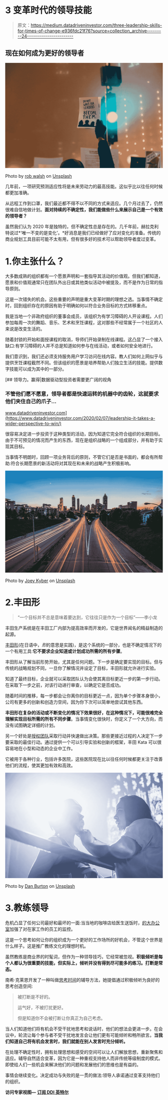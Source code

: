 # 3 变革时代的领导技能

> 原文：<https://medium.datadriveninvestor.com/three-leadership-skills-for-times-of-change-e936fdc21f76?source=collection_archive---------24----------------------->

## 现在如何成为更好的领导者

![](img/02ddcbbd6fe1cdbe800a57bac883d368.png)

Photo by [rob walsh](https://unsplash.com/@robertwalsh0?utm_source=unsplash&utm_medium=referral&utm_content=creditCopyText) on [Unsplash](https://unsplash.com/s/photos/leader?utm_source=unsplash&utm_medium=referral&utm_content=creditCopyText)

几年前，一项研究预测适应性将是未来劳动力的最高技能。这似乎比以往任何时候都更加准确。

从远程工作到口罩，我们最近都不得不以不同的方式来适应。几个月过去了，仍然很难自信地做计划。**面对持续的不确定性，我们能做些什么来展示自己是一个有效的领导者？**

虽然我们认为 2020 年是独特的，但不确定性总是存在的。几千年前，赫拉克利特说过*‘唯一不变的是变化’。*好消息是我们已经做好了应对变化的准备。传统的商业规划工具目前可能不太有用，但有很多好的技术可以帮助领导者度过变革。

# 1.你主张什么？

大多数成熟的组织都有一个愿景声明和一套指导其活动的价值观。但我们都知道，愿景和价值观通常只在团队外出日或其他类似活动中被提及，而不是作为日常的指导原则。

这是一次错失的机会。这些重要的声明是重大变革时期的理想之选。当事情不确定时，回到组织存在的原因有助于明确如何以符合业务目标的方式转移重点。

我是当地一个非政府组织的董事会成员，该组织为有学习障碍的人开设课程。人们参加每周一次的舞蹈、音乐、艺术和烹饪课程，这对那些不经常属于一个社区的人来说是改变生活的。

随着封锁的开始和面授课程的取消，导师们开始录制在线课程。这凸显了一个接入缺口:有学习障碍的人并不总是知道如何参与在线活动，或者如何安全地进行。

我们意识到，我们还必须支持服务用户学习访问在线内容。教人们如何上网似乎与提供烹饪课程截然不同。但该组织的愿景是培养帮助人们独立生活的技能。提供数字技能可以成为其中的一部分。

[](https://www.datadriveninvestor.com/2020/02/07/leadership-it-takes-a-wider-perspective-to-win/) [## 领导力。赢得|数据驱动型投资者需要更广阔的视角

### 不管他们愿不愿意，领导者都是快速运转的机器中的齿轮，这就要求他们夹住自己的爪子…

www.datadriveninvestor.com](https://www.datadriveninvestor.com/2020/02/07/leadership-it-takes-a-wider-perspective-to-win/) 

很容易决定进一步投资于这种类型的活动，因为知道它完全符合组织的长期目标。由于不可预见的情况而产生的东西，现在是组织战略的一个组成部分，并有助于实现其目标。

当事情不明朗时，回顾一项业务背后的原则，不管它们是否是书面的，都会有所帮助:符合长期愿景的新活动将对其现在和未来的战略产生积极影响。

![](img/c66c539c0900c9ac5403289aff79d04a.png)

Photo by [Joey Kyber](https://unsplash.com/@jtkyber1?utm_source=unsplash&utm_medium=referral&utm_content=creditCopyText) on [Unsplash](https://unsplash.com/s/photos/road?utm_source=unsplash&utm_medium=referral&utm_content=creditCopyText)

# 2.丰田形

> “一个目标并不总是意味着要达到，它往往只是作为一个目标”——李小龙

丰田生产系统是在丰田工厂内部为提高效率而开发的，它是世界闻名的精益制造的起源。

[丰田形](https://www.methodsandtools.com/archive/toyotakata.php)(在日语中，*形*的意思是实践)，是这个系统的一部分，也是不确定情况下的一个有用工具:**它不要求企业知道或计划成功所需的所有步骤**。

丰田形从了解当前形势开始，尤其是任何问题。下一步是确定要实现的目标。但与传统的战略规划不同，一旦你了解情况并设定了目标，丰田形就允许进行实验。

知道了最终目标，企业就可以采取团队认为会使其离目标更近一步的第一步行动。在采取下一步之前，对该行动进行审查，以确定它是否成功。

随着时间的推移，每一步都会让你离你的目标更近一点，因为单个步骤本身很小，公司有更多的创新和创造力空间，因为你下次可以简单地尝试其他东西。

**丰田形在复杂的活动或不断变化的情况下效果很好，在这种情况下，可能很难完全理解实现目标所需的所有不同步骤**。当事情变化很快时，你定义了一个大方向，而没有试图确定详细的计划。

另一个好处是[授权团队](https://hbr.org/2008/06/the-contradictions-that-drive-toyotas-success)采取行动并快速做出决策。那些更接近过程的人决定下一步要采取的最佳行动。通过提供一个可以引导实验和创新的框架，丰田 Kata 可以很容易地在小型和动态的企业中工作。

它被用于各种行业，包括许多医院，这些医院现在比以往任何时候都更关注于改善他们的流程，使其更加有效和高效。

![](img/e315cca2f790a75417b76cb1c4a18225.png)

Photo by [Dan Burton](https://unsplash.com/@single_lens_reflex?utm_source=unsplash&utm_medium=referral&utm_content=creditCopyText) on [Unsplash](https://unsplash.com/s/photos/coach?utm_source=unsplash&utm_medium=referral&utm_content=creditCopyText)

# 3.教练领导

危机凸显了任何公司最好和最坏的一面:当当地的咖啡店给医生送饭时，[的大办公室](https://corporate-rebels.com/the-ultimate-remote-work-policy/)加强了对在家工作的员工的监控。

这是一个思考如何让你的组织成为一个更好的工作场所的好机会，不管这个世界是什么样子。这是推广教练文化的理想时机。

虽然教练是商业界的时髦词，但作为一种领导技巧，它经常被忽视。**积极倾听是每个人都认为很重要的技能，但实际上，倾听并没有得到尽可能多的练习。打断是常态。**

南希·克莱恩开发了一种叫做[思考时间](https://www.timetothink.com/)的辅导方法，她提倡通过积极倾听为良好的思考创造空间:

> 被打断是不好的。
> 
> 运气好，不被打扰更好。
> 
> 但是知道你不会被打断让你真正为自己考虑。

当人们知道他们将有机会不受干扰地思考和说话时，他们的想法会更进一步。在会议中，轮流让每个参与者不受干扰地发言会让他们更有可能倾听和畅所欲言。**当我们知道自己将有机会发言时，我们就能在别人发言时充分倾听。**

在处理不确定性时，拥有处理思想和感受的空间可以让人们解放思想，重新聚焦和适应。辅导自然适合变革，因为它是一种重视支持他人而非传统等级制度的模式。即使给人们一些机会来解决他们的问题和发展他们的思维也是有益的。

事情会继续变化。决定成功与失败的是一贯的做法:领导人承诺通过变革支持他们的组织。

**访问专家视图—** [**订阅 DDI 英特尔**](https://datadriveninvestor.com/ddi-intel)